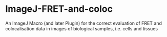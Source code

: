 # ImageJ-FRET-and-coloc
An ImageJ Macro (and later Plugin) for the correct evaluation of FRET and colocalisation data in images of biological samples, i.e. cells and tissues

